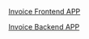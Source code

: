 
[Invoice Frontend APP](https://invoice-blog.netlify.app/)

[Invoice Backend APP](https://invoice-backend-ruln.onrender.com/)
